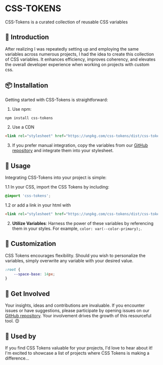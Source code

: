 # CSS-TOKENS
CSS-Tokens is a curated collection of reusable CSS variables

## 🦄 Introduction

After realizing I was repeatedly setting up and employing the same variables across numerous projects, I had the idea to create this collection of CSS variables. It enhances efficiency, improves coherency, and elevates the overall developer experience when working on projects with custom css.


## 📦 Installation

Getting started with CSS-Tokens is straightforward:

1. Use npm:
```bash
npm install css-tokens
```

2. Use a CDN
```html
<link rel="stylesheet" href="https://unpkg.com/css-tokens/dist/css-tokens.css">
```

3. If you prefer manual integration, copy the variables from our [GitHub repository](https://github.com/boguz/css-tokens) and integrate them into your stylesheet.

## 🚀 Usage

Integrating CSS-Tokens into your project is simple:

1.1 In your CSS, import the CSS Tokens by including:
```css
@import 'css-tokens';
```
1.2 or add a link in your html with
```html
<link rel="stylesheet" href="https://unpkg.com/css-tokens/dist/css-tokens.css">
```

2. **Utilize Variables**: Harness the power of these variables by referencing them in your styles. For example, `color: var(--color-primary);`.

## 🎨 Customization

CSS Tokens encourages flexibility. Should you wish to personalize the variables, simply overwrite any variable with your desired value.
```css
:root {
    --space-base: 14px;
}
```

## 👷 Get Involved

Your insights, ideas and contributions are invaluable. If you encounter issues or have suggestions, please participate by opening issues on our [GitHub repository](https://github.com/boguz/css-tokens). Your involvement drives the growth of this resourceful tool. 😊


##  📣 Used by
If you find CSS Tokens valuable for your projects, I'd love to hear about it! I'm excited to showcase a list of projects where CSS Tokens is making a difference...
